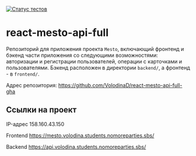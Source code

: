 [![Статус тестов](../../actions/workflows/tests.yml/badge.svg)](../../actions/workflows/tests.yml)

# react-mesto-api-full
Репозиторий для приложения проекта `Mesto`, включающий фронтенд и бэкенд части приложения со следующими возможностями: авторизации и регистрации пользователей, операции с карточками и пользователями. Бэкенд расположен в директории `backend/`, а фронтенд - в `frontend/`. 
  
Адрес репозитория: https://github.com/VolodinaD/react-mesto-api-full-gha

## Ссылки на проект

IP-адрес 158.160.43.150

Frontend https://mesto.volodina.students.nomoreparties.sbs/

Backend https://api.volodina.students.nomoreparties.sbs/
